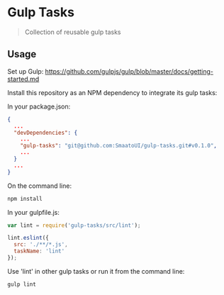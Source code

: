 
# Gulp Tasks

> Collection of reusable gulp tasks

## Usage

Set up Gulp: https://github.com/gulpjs/gulp/blob/master/docs/getting-started.md

Install this repository as an NPM dependency to integrate its gulp tasks:

In your package.json:
```json
{
  ...
  "devDependencies": {
    ...
    "gulp-tasks": "git@github.com:SmaatoUI/gulp-tasks.git#v0.1.0",
    ...
  }
  ...
}
```

On the command line:
```bash
npm install
```

In your gulpfile.js:
```javascript
var lint = require('gulp-tasks/src/lint');

lint.eslint({
  src: './**/*.js',
  taskName: 'lint'
});
```

Use 'lint' in other gulp tasks or run it from the command line:
```bash
gulp lint
```

